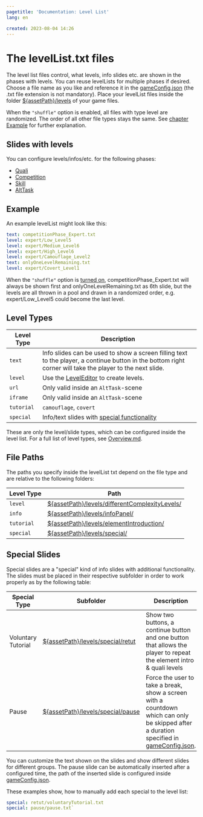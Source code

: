 ```yaml
---
pagetitle: 'Documentation: Level List'
lang: en

created: 2023-08-04 14:26
---
```


# The levelList.txt files
The level list files control, what levels, info slides etc. are shown in the phases with levels. 
You can reuse levelLists for multiple phases if desired. Choose a file name as you like and reference it in the [gameConfig.json](./GameConfig.md) (the .txt file extension is not mandatory). 
Place your levelList files inside the folder [${assetPath}/levels](.) of your game files.

When the `"shuffle"` option is enabled, all files with type level are randomized. The order of all other file types stays the same. See [chapter Example](#example) for further explanation.

## Slides with levels
You can configure levels/infos/etc. for the following phases:
- [Quali](./GameConfig.md#quali--competition)
- [Competition](./GameConfig.md#quali--competition)
- [Skill](./GameConfig.md#skill)
- [AltTask](./GameConfig.md#alternative)


## Example
An example levelList might look like this:
```yml
text: competitionPhase_Expert.txt
level: expert/Low_Level5
level: expert/Medium_Level6
level: expert/High_Level6
level: expert/Camouflage_Level2
text: onlyOneLevelRemaining.txt
level: expert/Covert_Level1
```

When the `"shuffle"` option is [turned on](GameConfig.md#quali--competition), competitionPhase_Expert.txt will always be shown first and onlyOneLevelRemaining.txt as 6th slide, but the levels are all thrown in a pool and drawn in a randomized order, e.g. expert/Low_Level5 could become the last level.

## Level Types
| Level Type     | Description |
| -------------- | ------------------------------------------------------------------------- |
| `text`       | Info slides can be used to show a screen filling text to the player, a continue button in the bottom right corner will take the player to the next slide.                    |
| `level`      | Use the [LevelEditor](./LevelEditor.md) to create levels.                   |
| `url`        | Only valid inside an `AltTask`-scene                                        |
| `iframe`     | Only valid inside an `AltTask`-scene                                        |
| `tutorial`   | `camouflage`, `covert`                                                      |
| `special`    | Info/text slides with [special functionality](#special-slides)              |

These are only the level/slide types, which can be configured inside the level list. For a full list of level types, see [Overview.md](./Overview.md#levels-info-screens-etc).

## File Paths
The paths you specify inside the levelList txt depend on the file type and are relative to the following folders:

| Level Type | Path |
| ---------- | ---- |
| `level` | [${assetPath}/levels/differentComplexityLevels/](.) |
| `info` | [${assetPath}/levels/infoPanel/](.) |
| `tutorial` | [${assetPath}/levels/elementIntroduction/](.) |
| `special` | [${assetPath}/levels/special/](.) |

## Special Slides
Special slides are a "special" kind of info slides with additional functionality. The slides must be placed in their respective subfolder in order to work properly as by the following table:

| Special Type       | Subfolder | Description                                               | 
| ------------------ | --------  | --------------------------------------------------------- |
| Voluntary Tutorial | [${assetPath}/levels/special/retut](.) | Show two buttons, a continue button and one button that allows the player to repeat the element intro & quali levels |
| Pause              | [${assetPath}/levels/special/pause](.) | Force the user to take a break, show a screen with a countdown which can only be skipped after a duration specified in [gameConfig.json](./GameConfig.md#pause). |

You can customize the text shown on the slides and show different slides for different groups.
The pause slide can be automatically inserted after a configured time, the path of the inserted slide is configured inside [gameConfig.json](./GameConfig.md#pause).

These examples show, how to manually add each special to the level list:
```yml
special: retut/voluntaryTutorial.txt
special: pause/pause.txt`
```
